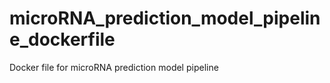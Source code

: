 # microRNA_prediction_model_pipeline_dockerfile
Docker file for microRNA prediction model pipeline 
